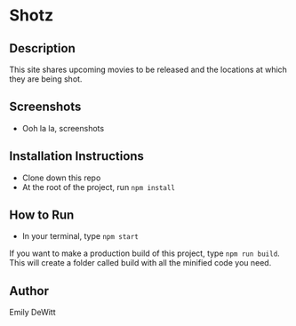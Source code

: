 # Shotz

## Description
This site shares upcoming movies to be released and the locations at which they are being shot.

## Screenshots
*  Ooh la la, screenshots

## Installation Instructions
*  Clone down this repo
*  At the root of the project, run `npm install`

## How to Run
*  In your terminal, type `npm start`

If you want to make a production build of this project, type  `npm run build`. This will create a folder called build with all the minified code you need.

## Author
Emily DeWitt